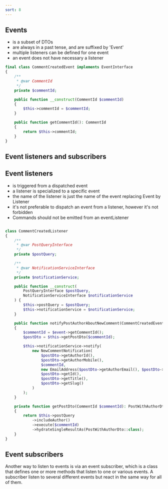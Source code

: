 ```yaml
---
sort: 8
---
```


## Events

- is a subset of DTOs
- are always in a past tense, and are suffixed by 'Event'
- multiple listeners can be defined for one event
- an event does not have necessary a listener

```php
final class CommentCreatedEvent implements EventInterface
{
    /**
     * @var CommentId
     */
    private $commentId;

    public function __construct(CommentId $commentId)
    {
        $this->commentId = $commentId;
    }

    public function getCommentId(): CommentId
    {
        return $this->commentId;
    }
}

```

## Event listeners and subscribers

## Event listeners

- is triggered from a dispatched event
- a listener is specialized to a specific event
- the name of the listener is just the name of the event replacing Event by Listener
- it's not preferable to dispatch an event from a listener, however it's not forbidden
- Commands should not be emitted from an eventListener

```php

class CommentCreatedListener
{
    /**
     * @var PostQueryInterface
     */
    private $postQuery;

    /**
     * @var NotificationServiceInterface
     */
    private $notificationService;

    public function __construct(
        PostQueryInterface $postQuery,
        NotificationServiceInterface $notificationService
    ) {
        $this->postQuery = $postQuery;
        $this->notificationService = $notificationService;
    }

    public function notifyPostAuthorAboutNewComment(CommentCreatedEvent $event): void
    {
        $commentId = $event->getCommentId();
        $postDto = $this->getPostDto($commentId);

        $this->notificationService->notify(
            new NewCommentNotification(
                $postDto->getAuthorId(),
                $postDto->getAuthorMobile(),
                $commentId,
                new EmailAddress($postDto->getAuthorEmail(), $postDto->getAuthorFullName()),
                $postDto->getId(),
                $postDto->getTitle(),
                $postDto->getSlug()
            )
        );
    }

    private function getPostDto(CommentId $commentId): PostWithAuthorDto
    {
        return $this->postQuery
            ->includeAuthor()
            ->execute($commentId)
            ->hydrateSingleResultAs(PostWithAuthorDto::class);
    }
}

```

## Event subscribers

Another way to listen to events is via an event subscriber, which is a class that defines one or more methods that listen to one or various events. A subscriber listen to several different events but react in the same way for all of them.



